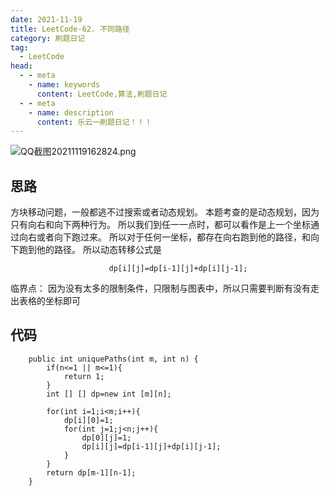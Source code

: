 ```yaml
---
date: 2021-11-19
title: LeetCode-62. 不同路径
category: 刷题日记
tag:
  - LeetCode
head:
  - - meta
    - name: keywords
      content: LeetCode,算法,刷题日记
  - - meta
    - name: description
      content: 乐云一刷题日记！！！
---
```

![QQ截图20211119162824.png](https://leyuna-blog-img.oss-cn-hangzhou.aliyuncs.com/image/2021-11-19/QQ截图20211119162824.png)
## 思路
方块移动问题，一般都逃不过搜索或者动态规划。
本题考查的是动态规划，因为只有向右和向下两种行为。
所以我们到任一一点时，都可以看作是上一个坐标通过向右或者向下跑过来。
所以对于任何一坐标，都存在向右跑到他的路径，和向下跑到他的路径。
所以动态转移公式是
```
                      dp[i][j]=dp[i-1][j]+dp[i][j-1];
```
临界点：
因为没有太多的限制条件，只限制与图表中，所以只需要判断有没有走出表格的坐标即可
## 代码
```
    public int uniquePaths(int m, int n) {
        if(n<=1 || m<=1){
            return 1;
        }
        int [] [] dp=new int [m][n];

        for(int i=1;i<m;i++){
            dp[i][0]=1;
            for(int j=1;j<n;j++){
                dp[0][j]=1;
                dp[i][j]=dp[i-1][j]+dp[i][j-1];
            }
        }
        return dp[m-1][n-1];
    }
```
